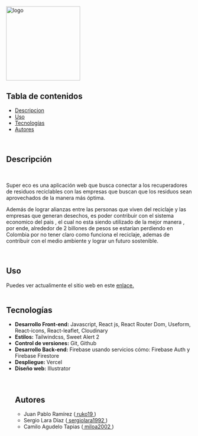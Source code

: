 <div>
    <h1 align="left"></h1>
    <img src="https://res.cloudinary.com/dwvchf8al/image/upload/v1678477409/Demo_day_RROP/logo-super-eco_rxt0ic.png" alt="logo" width="200"/>
</div>

 <h2>Tabla de contenidos</h2>
 <ul>
 <li><a href="#descripcion">Descripcion</a></li>
 <li><a href="#uso">Uso</a></li>
 <li><a href="#tecnologias">Tecnologías</a></li>
 <li><a href="#autores">Autores</a></li>
 </ul>

  </br>

<h2 id="descripcion">Descripción</h2></br>
 <p>Super eco es una aplicación web que busca conectar a los recuperadores
 de residuos reciclables con las empresas que buscan que los residuos sean aprovechados de la manera más óptima. 
 
 Además de lograr alianzas entre las personas que viven del reciclaje y las empresas que generan desechos, es poder contribuir con el sistema economico del pais , el cual no esta siendo utilizado de la mejor manera , por ende, alrededor de 2 billones de pesos se estarían perdiendo en Colombia por no tener claro como funciona el reciclaje, ademas de contribuir con el medio ambiente y lograr un futuro sostenible.
 </p></br>

 <h2 id="uso">Uso</h2>

  <p>Puedes ver actualimente el sitio web en este <a href="https://rrpo-app-demo-day-supereco.vercel.app/" target="_blank">enlace.</a></br></br>
 </p>

 <h2 id="tech-stack">Tecnologías</h2>

 <ul>
  <li><strong>Desarrollo Front-end:</strong> Javascript, React js, React Router Dom, Useform, React-icons, React-leaflet, Cloudinary</li>
  <li><strong>Estilos:</strong> Tailwindcss, Sweet Alert 2</li>
  <li><strong>Control de versiones:</strong> Git, Github</li>
  <li><strong>Desarrollo Back-end:</strong> Firebase usando servicios cómo: Firebase Auth y Firebase Firestore</li>
  <li><strong>Despliegue:</strong> Vercel</li>
  <li><strong>Diseño web:</strong> Illustrator</li>
  </br>

</br>

<h2 id="autores">Autores</h2>
<ul>
<li>Juan Pablo Ramírez (<a href="https://github.com/ruko19" target="_blank"> ruko19 </a>)</li>
<li>Sergio Lara Díaz (<a href="https://github.com/sergiolara1992" target="_blank"> sergiolara1992 </a>)</li>
<li>Camilo Agudelo Tapias (<a href="https://github.com/miloa2002" target="_blank"> miloa2002 </a>)</li>
</ul>
</br>
